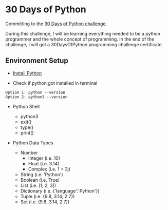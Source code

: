# 30 Days of Python
Committing to the [30 Days of Python challenge]((https://github.com/Asabeneh/30-Days-Of-Python)).

During this challenge, I will be learning everything needed to be a python programmer and the whole concept of programming. In the end of the challenge, I will get a 30DaysOfPython programming challenge certificate.

## Environment Setup
- [Install Python](https://www.python.org/downloads/)

- Check if python got installed in terminal
```
Option 1: python --version
Option 2: python3 --version
```

- Python Shell
    - python3
    - exit()
    - type()
    - print()

- Python Data Types
    - Number 
        - Integer   (i.e. 10)
        - Float     (i.e. 3.14)
        - Complex   (i.e. 1 + 3j)
    - String        (i.e. 'Python')
    - Boolean       (i.e. True)
    - List          (i.e. [1, 2, 3])     
    - Dictionary    (i.e. {'language':'Python'})
    - Tuple         (i.e. {9.8, 3.14, 2.7})
    - Set           (i.e. (9.8, 3.14, 2.7))